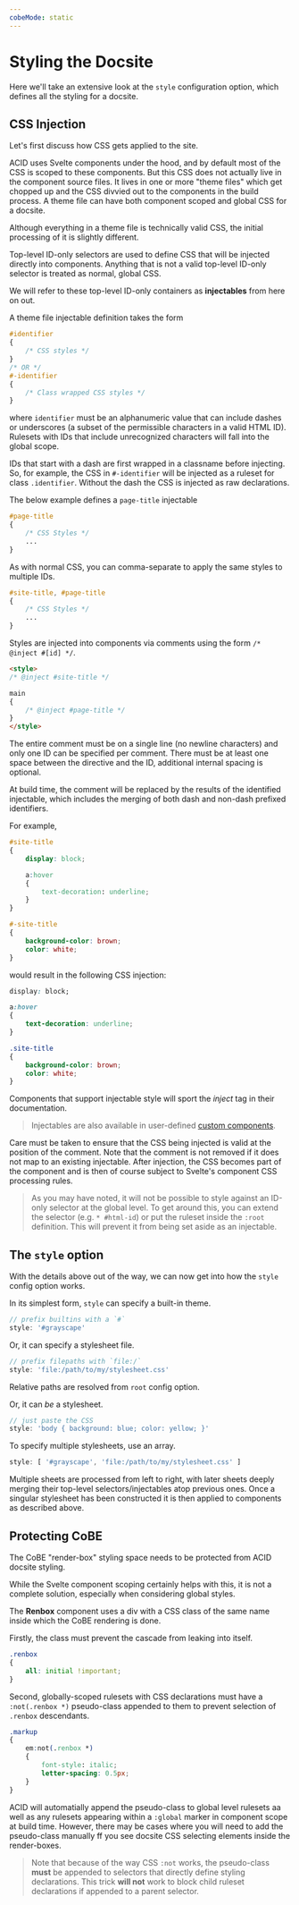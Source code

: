 ```yaml
---
cobeMode: static
---
```


# Styling the Docsite

Here we'll take an extensive look at the `style` configuration option, which defines all the styling for a docsite.


## CSS Injection

Let's first discuss how CSS gets applied to the site.

ACID uses Svelte components under the hood, and by default most of the CSS is scoped to these components.  But this CSS does not actually live in the component source files. It lives in one or more "theme files" which get chopped up and the CSS divvied out to the components in the build process.  A theme file can have both component scoped and global CSS for a docsite.

Although everything in a theme file is technically valid CSS, the initial processing of it is slightly different.

Top-level ID-only selectors are used to define CSS that will be injected directly into components.  Anything that is not a valid top-level ID-only selector is treated as normal, global CSS.

We will refer to these top-level ID-only containers as **injectables** from here on out.

A theme file injectable definition takes the form

```css
#identifier
{
    /* CSS styles */
}
/* OR */
#-identifier
{
    /* Class wrapped CSS styles */
}
```

where `identifier` must be an alphanumeric value that can include dashes or underscores (a subset of the permissible characters in a valid HTML ID).  Rulesets with IDs that include unrecognized characters will fall into the global scope.

IDs that start with a dash are first wrapped in a classname before injecting.  So, for example, the CSS in `#-identifier` will be injected as a ruleset for class `.identifier`.  Without the dash the CSS is injected as raw declarations.

The below example defines a `page-title` injectable

```css
#page-title
{
    /* CSS Styles */
    ...
}
```

As with normal CSS, you can comma-separate to apply the same styles to multiple IDs.

```css
#site-title, #page-title
{
    /* CSS Styles */
    ...
}
```

Styles are injected into components via comments using the form `/* @inject #[id] */`.

```html
<style>
/* @inject #site-title */

main
{
    /* @inject #page-title */
}
</style>
```

The entire comment must be on a single line (no newline characters) and only one ID can be specified per comment.  There must be at least one space between the directive and the ID, additional internal spacing is optional.

At build time, the comment will be replaced by the results of the identified injectable, which includes the merging of both dash and non-dash prefixed identifiers.  

For example,

```css
#site-title
{
    display: block;

    a:hover
    {
        text-decoration: underline;
    }
}

#-site-title
{
    background-color: brown;
    color: white;
}
```

would result in the following CSS injection:

```css
display: block;

a:hover
{
    text-decoration: underline;
}

.site-title
{
    background-color: brown;
    color: white;
}
```

Components that support injectable style will sport the *inject* tag in their documentation.

> Injectables are also available in user-defined [custom components](section/comps_custom).

Care must be taken to ensure that the CSS being injected is valid at the position of the comment.  Note that the comment is not removed if it does not map to an existing injectable.  After injection, the CSS becomes part of the component and is then of course subject to Svelte's component CSS processing rules.

> As you may have noted, it will not be possible to style against an ID-only selector at the global level.  To get around this, you can extend the selector (e.g. `* #html-id`) or put the ruleset inside the `:root` definition.  This will prevent it from being set aside as an injectable.


## The `style` option

With the details above out of the way, we can now get into how the `style` config option works.

In its simplest form, `style` can specify a built-in theme.

```js
// prefix builtins with a `#`
style: '#grayscape'
```

Or, it can specify a stylesheet file.

```js
// prefix filepaths with `file:/`
style: 'file:/path/to/my/stylesheet.css'
```

Relative paths are resolved from `root` config option.

Or, it can *be* a stylesheet.

```js
// just paste the CSS
style: 'body { background: blue; color: yellow; }'
```

To specify multiple stylesheets, use an array.

```js
style: [ '#grayscape', 'file:/path/to/my/stylesheet.css' ]
```

Multiple sheets are processed from left to right, with later sheets deeply merging their top-level selectors/injectables atop previous ones.  Once a singular stylesheet has been constructed it is then applied to components as described above.


## Protecting CoBE

The CoBE "render-box" styling space needs to be protected from ACID docsite styling.

While the Svelte component scoping certainly helps with this, it is not a complete solution, especially when considering global styles.

The **Renbox** component uses a div with a CSS class of the same name inside which the CoBE rendering is done.

Firstly, the class must prevent the cascade from leaking into itself.

```css
.renbox
{
    all: initial !important;
}
```

Second, globally-scoped rulesets with CSS declarations must have a `:not(.renbox *)` pseudo-class appended to them to prevent selection of `.renbox` descendants.

```css
.markup
{
    em:not(.renbox *)
    {
        font-style: italic;
        letter-spacing: 0.5px;
    }
}
```

ACID will automatially append the pseudo-class to global level rulesets aa well as any rulesets appearing within a `:global` marker in component scope at build time.  However, there may be cases where you will need to add the pseudo-class manually ff you see docsite CSS selecting elements inside the render-boxes.

> Note that because of the way CSS `:not` works, the pseudo-class **must** be appended to selectors that directly define styling declarations.  This trick **will not** work to block child ruleset declarations if appended to a parent selector.
